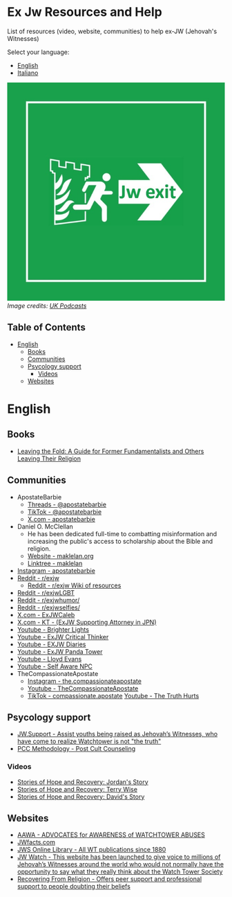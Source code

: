 # Ex Jw Resources and Help

List of resources (video, website, communities) to help ex-JW (Jehovah's Witnesses) 

Select your language:
- [English](#english)
- [Italiano](./ITALIAN.md)


![](./assets/jw-exit-2.jpg)     
*Image credits: [UK Podcasts](https://uk-podcasts.co.uk/podcast/jexit-2020/exjw-interview-david-lyndon-moult)*


## Table of Contents

- [English](#english)
  - [Books](#books)
  - [Communities](#communities)
  - [Psycology support](#psycology-support)
      - [Videos](#videos)
  - [Websites](#websites)

# English

## Books
- [Leaving the Fold: A Guide for Former Fundamentalists and Others Leaving Their Religion](https://www.amazon.it/dp/1933993235/)

## Communities
- ApostateBarbie
    - [Threads - @apostatebarbie](https://www.threads.net/@apostatebarbie)
    - [TikTok - @apostatebarbie](https://www.tiktok.com/@apostatebarbie)
    - [X.com - apostatebarbie](https://x.com/apostatebarbie)
- Daniel O. McClellan 
    - He has been dedicated full-time to combatting misinformation and increasing the public's access to scholarship about the Bible and religion.
    - [Website - maklelan.org](https://www.maklelan.org/)
    - [Linktree - maklelan](https://linktr.ee/maklelan)
- [Instagram - apostatebarbie](https://www.instagram.com/apostatebarbie/)
- [Reddit - r/exjw](https://www.reddit.com/r/exjw/)
    - [Reddit - r/exjw Wiki of resources](https://www.reddit.com/r/exjw/wiki/index/)
- [Reddit - r/exjwLGBT](https://www.reddit.com/r/exjwLGBT/)
- [Reddit - r/exjwhumor/](https://www.reddit.com/r/exjwhumor/)
- [Reddit - r/exjwselfies/](https://www.reddit.com/r/exjwselfies/)
- [X.com - ExJWCaleb](https://x.com/ExJWCaleb)
- [X.com - KT - (ExJW Supporting Attorney in JPN)](https://x.com/tanakaattorney)
- [Youtube - Brighter Lights](https://www.youtube.com/@Brighter_Lights)
- [Youtube - ExJW Critical Thinker](https://www.youtube.com/channel/UCpHhWSPtMDTSa8dzapmzo5A)
- [Youtube - EXJW Diaries](https://www.youtube.com/@exjwdiaries)
- [Youtube - ExJW Panda Tower](https://www.youtube.com/channel/UCDLalBD_PsUrj4ZEeWW7Tig)
- [Youtube - Lloyd Evans](https://www.youtube.com/channel/UCz1w0ll081JJiYcjb298pOw)
- [Youtube - Self Aware NPC](https://archive.org/details/self-aware-npc/)
- TheCompassionateApostate
    - [Instagram - the.compassionateapostate](https://www.instagram.com/the.compassionateapostate/)
    - [Youtube - TheCompassionateApostate](https://www.youtube.com/@TheCompassionateApostate)
    - [TikTok - compassionate.apostate](https://www.tiktok.com/@compassionate.apostate)
 [Youtube - The Truth Hurts](https://www.youtube.com/c/TheTruthHurts)

## Psycology support
- [JW.Support - Assist youths being raised as Jehovah’s Witnesses, who have come to realize Watchtower is not "the truth"](https://jw.support/)
- [PCC Methodology - Post Cult Counseling ](https://www.willowtreepsychology.com.au/Post-Cult-Counselling)

### Videos

- [Stories of Hope and Recovery: Jordan's Story](https://www.youtube.com/watch?v=4EtpEmFDL3Y&list=PLBXgZMI_zqfR4dvBdX7XHD-fjgoehFM_9&index=4)
- [Stories of Hope and Recovery: Terry Wise](https://www.youtube.com/watch?v=nbTsOAy2M0Q&index=1&list=PLBXgZMI_zqfR4dvBdX7XHD-fjgoehFM_9)
- [Stories of Hope and Recovery: David's Story](https://www.youtube.com/watch?v=mVXLj0bNe0o&index=3&list=PLBXgZMI_zqfR4dvBdX7XHD-fjgoehFM_9)

## Websites
- [AAWA - ADVOCATES for AWARENESS of WATCHTOWER ABUSES](https://www.aawa.co/)
- [JWfacts.com](https://jwfacts.com/)
- [JWS Online Library - All WT publications since 1880](https://jws-library.one/)
- [JW Watch - This website has been launched to give voice to millions of Jehovah’s Witnesses around the world who would not normally have the opportunity to say what they really think about the Watch Tower Society](https://jwwatch.org/)
- [Recovering From Religion - Offers peer support and professional support to people doubting their beliefs](https://www.recoveringfromreligion.org/#rfr-welcome)

